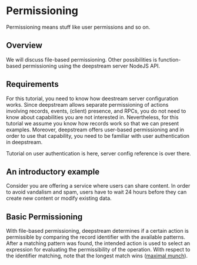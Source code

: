 # Permissioning

Permissioning means stuff like user permissions and so on.


## Overview

We will discuss file-based permissioning. Other possibilities is function-based
permissioning using the deepstream server NodeJS API.


## Requirements

For this tutorial, you need to know how deestream server configuration works.
Since deepstream allows separate permissioning of actions involving records,
events, (client) presence, and RPCs, you do not need to know about capabilities
you are not interested in. Nevertheless, for this tutorial we assume you know
how records work so that we can present examples. Moreover, deepstream offers
user-based permissioning and in order to use that capability, you need to be
familiar with user authentication in deepstream.

Tutorial on user authentication is here, server config reference is over there.


## An introductory example

Consider you are offering a service where users can share content. In order to
avoid vandalism and spam, users have to wait 24 hours before they can create new
content or modify existing data.


## Basic Permissioning

With file-based permissioning, deepstream determines if a certain action is
permissible by comparing the record identifier with the available patterns.
After a matching pattern was found, the intended action is used to select an
expression for evaluating the permissibility of the operation. With respect to
the identifier matching, note that the longest match wins ([maximal
munch](https://en.wikipedia.org/wiki/Maximal_munch)).

